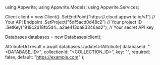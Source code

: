 using Appwrite;
using Appwrite.Models;
using Appwrite.Services;

Client client = new Client()
    .SetEndPoint("https://<REGION>.cloud.appwrite.io/v1") // Your API Endpoint
    .SetProject("5df5acd0d48c2") // Your project ID
    .SetKey("919c2d18fb5d4...a2ae413da83346ad2"); // Your secret API key

Databases databases = new Databases(client);

AttributeUrl result = await databases.UpdateUrlAttribute(
    databaseId: "<DATABASE_ID>",
    collectionId: "<COLLECTION_ID>",
    key: "",
    required: false,
    default: "https://example.com"
);